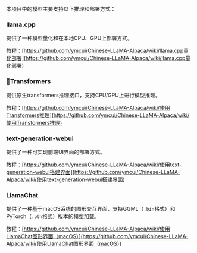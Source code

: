 本项目中的模型主要支持以下推理和部署方式：

### llama.cpp
提供了一种模型量化和在本地CPU、GPU上部署方式。

教程：[https://github.com/ymcui/Chinese-LLaMA-Alpaca/wiki/llama.cpp量化部署](https://github.com/ymcui/Chinese-LLaMA-Alpaca/wiki/llama.cpp量化部署)

### 🤗Transformers
提供原生transformers推理接口，支持CPU/GPU上进行模型推理。

教程：[https://github.com/ymcui/Chinese-LLaMA-Alpaca/wiki/使用Transformers推理](https://github.com/ymcui/Chinese-LLaMA-Alpaca/wiki/使用Transformers推理)

### text-generation-webui
提供了一种可实现前端UI界面的部署方式。

教程：[https://github.com/ymcui/Chinese-LLaMA-Alpaca/wiki/使用text-generation-webui搭建界面](https://github.com/ymcui/Chinese-LLaMA-Alpaca/wiki/使用text-generation-webui搭建界面)

### LlamaChat
提供了一种基于macOS系统的图形交互界面，支持GGML（`.bin`格式）和PyTorch（`.pth`格式）版本的模型加载。

教程：[https://github.com/ymcui/Chinese-LLaMA-Alpaca/wiki/使用LlamaChat图形界面（macOS）](https://github.com/ymcui/Chinese-LLaMA-Alpaca/wiki/使用LlamaChat图形界面（macOS）)